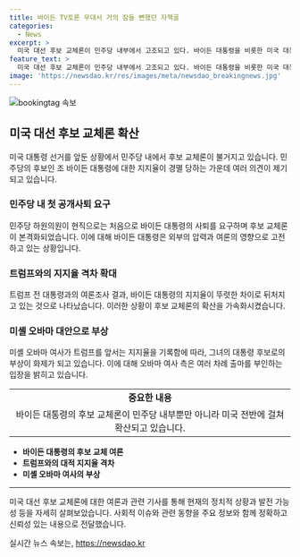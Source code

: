 ```yaml
---
title: 바이든 TV토론 무대서 거의 잠들 뻔했던 자책골
categories:
  - News
excerpt: >
  미국 대선 후보 교체론이 민주당 내부에서 고조되고 있다. 바이든 대통령을 비롯한 미국 대통령 후보들의 지지율 격차가 증가하며 후보 교체론이 더 확산되고 있는 가운데, 린든 존슨 전 대통령 사례를 거론하여 바이든 대통령에게 사퇴를 촉구하는 움직임도 나타나고 있다. 미셸 오바마 여사가 대안으로 거론되며 지지율에서 트럼프 전 대통령을 앞섰다는 것도 화제다. 현재 바이든 대통령은 후보 사퇴를 고려하는 모양새다. 향후 미국 대선의 향방이 더욱 관심을 끌 것으로 보인다.
feature_text: >
  미국 대선 후보 교체론이 민주당 내부에서 고조되고 있다. 바이든 대통령을 비롯한 미국 대통령 후보들의 지지율 격차가 증가하며 후보 교체론이 더 확산되고 있는 가운데, 린든 존슨 전 대통령 사례를 거론하여 바이든 대통령에게 사퇴를 촉구하는 움직임도 나타나고 있다. 미셸 오바마 여사가 대안으로 거론되며 지지율에서 트럼프 전 대통령을 앞섰다는 것도 화제다. 현재 바이든 대통령은 후보 사퇴를 고려하는 모양새다. 향후 미국 대선의 향방이 더욱 관심을 끌 것으로 보인다.
image: 'https://newsdao.kr/res/images/meta/newsdao_breakingnews.jpg'
---
```


<p><img src="https://newsdao.kr/res/images/meta/newsdao_breakingnews.jpg" alt="bookingtag 속보" /></p>

<h2 data-ke-size="size26">미국 대선 후보 교체론 확산</h2>

<p data-ke-size="size16">미국 대통령 선거를 앞둔 상황에서 민주당 내에서 후보 교체론이 불거지고 있습니다. 민주당의 후보인 조 바이든 대통령에 대한 지지율이 경멸 당하는 가운데 여러 의견이 제기되고 있습니다.</p>

<h3>민주당 내 첫 공개사퇴 요구</h3>

<p data-ke-size="size16">민주당 하원의원이 현직으로는 처음으로 바이든 대통령의 사퇴를 요구하며 후보 교체론이 본격화되었습니다. 이에 대해 바이든 대통령은 외부의 압력과 여론의 영향으로 고전하고 있는 상황입니다.</p>

<h3>트럼프와의 지지율 격차 확대</h3>

<p data-ke-size="size16">트럼프 전 대통령과의 여론조사 결과, 바이든 대통령의 지지율이 뚜렷한 차이로 뒤처지고 있는 것으로 나타났습니다. 이러한 상황이 후보 교체론의 확산을 가속화시켰습니다.</p>

<h3>미셸 오바마 대안으로 부상</h3>

<p data-ke-size="size16">미셸 오바마 여사가 트럼프를 앞서는 지지율을 기록함에 따라, 그녀의 대통령 후보로의 부상이 화제가 되고 있습니다. 이에 대해 오바마 여사 측은 여러 차례 출마를 부인하는 입장을 밝히고 있습니다.</p>

<table>
    <tbody>
        <tr>
            <td style="text-align: center; height: 17px;"><b>중요한 내용</b></td>
        </tr>
        <tr>
            <td style="text-align: center; height: 17px;">바이든 대통령의 후보 교체론이 민주당 내부뿐만 아니라 미국 전반에 걸쳐 확산되고 있습니다.</td>
        </tr>
    </tbody>
</table>

<ul>
    <li><b>바이든 대통령의 후보 교체 여론</b></li>
    <li><b>트럼프와의 대적 지지율 격차</b></li>
    <li><b>미셸 오바마 여사의 부상</b></li>
</ul>

<hr>

<p data-ke-size="size16">미국 대선 후보 교체론에 대한 여론과 관련 기사를 통해 현재의 정치적 상황과 발전 가능성 등을 자세히 살펴보았습니다. 사회적 이슈와 관련 동향을 주요 정보와 함께 정확하고 신뢰성 있는 내용으로 전달했습니다.</p>
실시간 뉴스 속보는, <a href="https://newsdao.kr" rel="dofollow">https://newsdao.kr</a>


